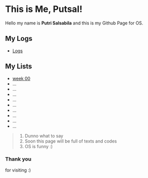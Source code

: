 # This is Me, Putsal!
Hello my name is **Putri Salsabila** and this is my Github Page for OS.

## My Logs
- [Logs](TXT/mylog.txt)

## My Lists
- [week 00](W00/)
- ...
- ...
- ...
- ...
- ...
- ...
- ...
- ...
- ...

> 1. Dunno what to say
> 2. Soon this page will be full of texts and codes
> 3. OS is funny :)

### Thank you
for visiting :)
